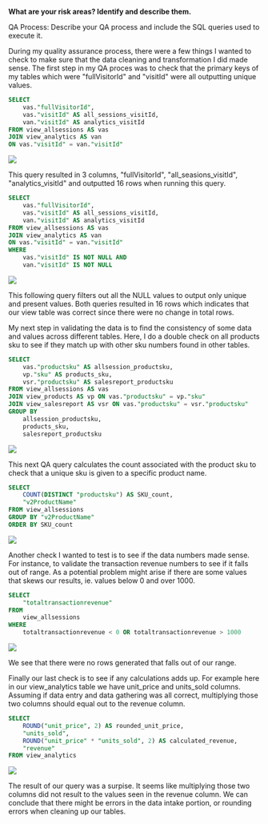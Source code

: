 **What are your risk areas? Identify and describe them.**

QA Process: 
Describe your QA process and include the SQL queries used to execute it.

During my quality assurance process, there were a few things I wanted to check to make sure that the data cleaning and transformation I did made sense. The first step in my QA proces was to check that the primary keys of my tables which were "fullVisitorId" and "visitId" were all outputting unique values. 

```SQL
SELECT 
	vas."fullVisitorId", 
	vas."visitId" AS all_sessions_visitId,
	van."visitId" AS analytics_visitId
FROM view_allsessions AS vas
JOIN view_analytics AS van 
ON vas."visitId" = van."visitId"
```
![](https://i.imgur.com/dE2GrNz.png)

This query resulted in 3 columns, "fullVisitorId", "all_seasions_visitId", "analytics_visitId" and outputted 16 rows when running this query.

```SQL
SELECT 
	vas."fullVisitorId", 
	vas."visitId" AS all_sessions_visitId,
	van."visitId" AS analytics_visitId
FROM view_allsessions AS vas
JOIN view_analytics AS van 
ON vas."visitId" = van."visitId"
WHERE 
	vas."visitId" IS NOT NULL AND 
	van."visitId" IS NOT NULL
```

![](https://i.imgur.com/ggeW9qH.png)

This following query filters out all the NULL values to output only unique and present values. Both queries resulted in 16 rows which indicates that our view table was correct since there were no change in total rows.


My next step in validating the data is to find the consistency of some data and values across different tables. Here, I do a double check on all products sku to see if they match up with other sku numbers found in other tables. 

```SQL
SELECT 
	vas."productsku" AS allsession_productsku,
	vp."sku" AS products_sku,
	vsr."productsku" AS salesreport_productsku
FROM view_allsessions AS vas
JOIN view_products AS vp ON vas."productsku" = vp."sku"
JOIN view_salesreport AS vsr ON vas."productsku" = vsr."productsku"
GROUP BY
	allsession_productsku, 
 	products_sku, 
  	salesreport_productsku
```

![](https://i.imgur.com/aBYoOez.png)

This next QA query calculates the count associated with the product sku to check that a unique sku is given to a specific product name. 


```SQL
SELECT
	COUNT(DISTINCT "productsku") AS SKU_count,
	"v2ProductName"	
FROM view_allsessions
GROUP BY "v2ProductName"
ORDER BY SKU_count 
```

![](https://i.imgur.com/O6JOb7A.png)


Another check I wanted to test is to see if the data numbers made sense. For instance, to validate the transaction revenue numbers to see if it falls out of range. As a potential problem might arise if there are some values that skews our results, ie. values below 0 and over 1000. 

```SQL
SELECT 
	"totaltransactionrevenue"
FROM 
	view_allsessions
WHERE 
	totaltransactionrevenue < 0 OR totaltransactionrevenue > 1000
```

![](https://i.imgur.com/uvvvTTx.png)

We see that there were no rows generated that falls out of our range. 


Finally our last check is to see if any calculations adds up. For example here in our view_analytics table we have unit_price and units_sold columns. Assuming if data entry and data gathering was all correct, multiplying those two columns should equal out to the revenue column.

```SQL
SELECT 
	ROUND("unit_price", 2) AS rounded_unit_price, 
	"units_sold",
	ROUND("unit_price" * "units_sold", 2) AS calculated_revenue,
	"revenue"
FROM view_analytics 
```

![](https://i.imgur.com/1IRWvEg.png)

The result of our query was a surpise. It seems like multiplying those two columns did not result to the values seen in the revenue column. We can conclude that there might be errors in the data intake portion, or rounding errors when cleaning up our tables.
